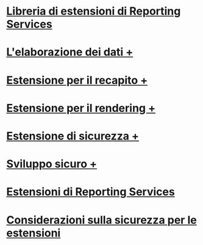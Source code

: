 # [Libreria di estensioni di Reporting Services](reporting-services-extension-library.md)

# [L'elaborazione dei dati +](../../reporting-services/extensions/data-processing/creating-a-data-processing-extension-library.md)
# [Estensione per il recapito +](../../reporting-services/extensions/delivery-extension/creating-a-delivery-extension-library.md)
# [Estensione per il rendering +](../../reporting-services/extensions/rendering-extension/deploying-a-rendering-extension.md)
# [Estensione di sicurezza +](../../reporting-services/extensions/security-extension/authentication-in-reporting-services.md)
# [Sviluppo sicuro +](../../reporting-services/extensions/secure-development/code-access-security-in-reporting-services.md)
# [Estensioni di Reporting Services](reporting-services-extensions.md)
# [Considerazioni sulla sicurezza per le estensioni](security-considerations-for-extensions.md)
